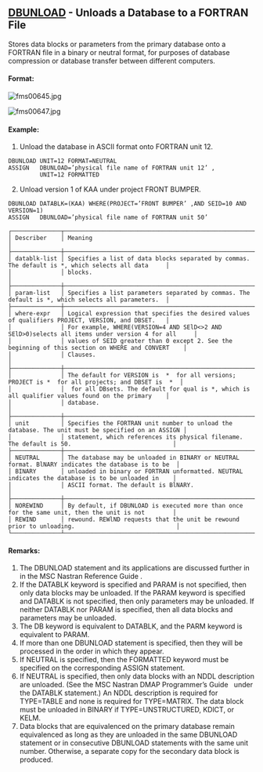 ## [DBUNLOAD](https://nexus.hexagon.com/documentationcenter/bundle/MSC_Nastran_2022.4/page/Nastran_Combined_Book/qrg/fms/TOC.DBUNLOAD.xhtml) - Unloads a Database to a FORTRAN File

Stores data blocks or parameters from the primary database onto a FORTRAN file in a binary or neutral format, for purposes of database compression or database transfer between different computers.

#### Format:

![fms00645.jpg](https://help-be.hexagonmi.com/bundle/MSC_Nastran_2022.4/page/Nastran_Combined_Book/qrg/fms/../../../assets/fms00645.jpg?_LANG=enus)  

![fms00647.jpg](https://help-be.hexagonmi.com/bundle/MSC_Nastran_2022.4/page/Nastran_Combined_Book/qrg/fms/../../../assets/fms00647.jpg?_LANG=enus)  

#### Example:

1. Unload the database in ASCII format onto FORTRAN unit 12.

```nastran
DBUNLOAD UNIT=12 FORMAT=NEUTRAL
ASSIGN   DBUNLOAD=’physical file name of FORTRAN unit 12’ ,
         UNIT=12 FORMATTED
```

2. Unload version 1 of KAA under project FRONT BUMPER.

```nastran
DBUNLOAD DATABLK=(KAA) WHERE(PROJECT=’FRONT BUMPER’ ,AND SEID=10 AND VERSION=1)
ASSIGN   DBUNLOAD=’physical file name of FORTRAN unit 50’
```

```text
┌──────────────┬───────────────────────────────────────────────────────────────────────────────────────────────────┐
│ Describer    │ Meaning                                                                                           │
├──────────────┼───────────────────────────────────────────────────────────────────────────────────────────────────┤
│ datablk-list │ Specifies a list of data blocks separated by commas. The default is *, which selects all data     │
│              │ blocks.                                                                                           │
├──────────────┼───────────────────────────────────────────────────────────────────────────────────────────────────┤
│ param-list   │ Specifies a list parameters separated by commas. The default is *, which selects all parameters.  │
├──────────────┼───────────────────────────────────────────────────────────────────────────────────────────────────┤
│ where-expr   │ Logical expression that specifies the desired values of qualifiers PROJECT, VERSION, and DBSET.   │
│              │ For example, WHERE(VERSION=4 AND SElD<>2 AND SElD>0)selects all items under version 4 for all     │
│              │ values of SEID greater than 0 except 2. See the beginning of this section on WHERE and CONVERT    │
│              │ Clauses.                                                                                          │
├──────────────┼───────────────────────────────────────────────────────────────────────────────────────────────────┤
│              │ The default for VERSION is  *  for all versions; PROJECT is *  for all projects; and DBSET is  *  │
│              │  for all DBsets. The default for qual is *, which is all qualifier values found on the primary    │
│              │ database.                                                                                         │
├──────────────┼───────────────────────────────────────────────────────────────────────────────────────────────────┤
│ unit         │ Specifies the FORTRAN unit number to unload the database. The unit must be specified on an ASSIGN │
│              │ statement, which references its physical filename. The default is 50.                             │
├──────────────┼───────────────────────────────────────────────────────────────────────────────────────────────────┤
│ NEUTRAL      │ The database may be unloaded in BINARY or NEUTRAL format. BlNARY indicates the database is to be  │
│ BINARY       │ unloaded in binary or FORTRAN unformatted. NEUTRAL indicates the database is to be unloaded in    │
│              │ ASCII format. The default is BlNARY.                                                              │
├──────────────┼───────────────────────────────────────────────────────────────────────────────────────────────────┤
│ NOREWIND     │ By default, if DBUNLOAD is executed more than once for the same unit, then the unit is not        │
│ REWIND       │ rewound. REWlND requests that the unit be rewound prior to unloading.                             │
└──────────────┴───────────────────────────────────────────────────────────────────────────────────────────────────┘
```

#### Remarks:

1. The DBUNLOAD statement and its applications are discussed further in    in the MSC Nastran Reference Guide .
2. If the DATABLK keyword is specified and PARAM is not specified, then only data blocks may be unloaded. If the PARAM keyword is specified and DATABLK is not specified, then only parameters may be unloaded. If neither DATABLK nor PARAM is specified, then all data blocks and parameters may be unloaded.
3. The DB keyword is equivalent to DATABLK, and the PARM keyword is equivalent to PARAM.
4. If more than one DBUNLOAD statement is specified, then they will be processed in the order in which they appear.
5. If NEUTRAL is specified, then the FORMATTED keyword must be specified on the corresponding ASSIGN statement.
6. If NEUTRAL is specified, then only data blocks with an NDDL description are unloaded. (See the  MSC Nastran DMAP Programmer’s Guide   under the DATABLK statement.) An NDDL description is required for TYPE=TABLE and none is required for TYPE=MATRlX. The data block must be unloaded in BINARY if TYPE=UNSTRUCTURED, KDlCT, or KELM.
7. Data blocks that are equivalenced on the primary database remain equivalenced as long as they are unloaded in the same DBUNLOAD statement or in consecutive DBUNLOAD statements with the same unit number. Otherwise, a separate copy for the secondary data block is produced.
